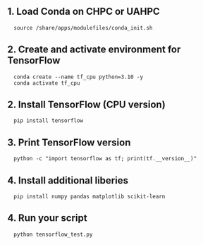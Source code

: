 ## 1. Load Conda on CHPC or UAHPC
      source /share/apps/modulefiles/conda_init.sh 

## 2. Create and activate environment for TensorFlow
      conda create --name tf_cpu python=3.10 -y
      conda activate tf_cpu

## 2. Install TensorFlow (CPU version)

      pip install tensorflow

## 3. Print TensorFlow version

      python -c "import tensorflow as tf; print(tf.__version__)"

## 4. Install additional liberies
      
      pip install numpy pandas matplotlib scikit-learn

## 4. Run your script 

      python tensorflow_test.py



